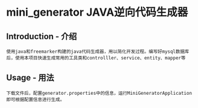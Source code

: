 # mini_generator **JAVA逆向代码生成器**

## Introduction - 介绍
    使用java和freemarker构建的java代码生成器，用以简化开发过程。编写好mysql数据库后，使用本项目快速生成常用的工具类和controlller、service、entity、mapper等

## Usage - 用法
    下载文件后，配置generator.properties中的信息，运行MiniGeneratorApplication即可根据配置信息进行生成。
